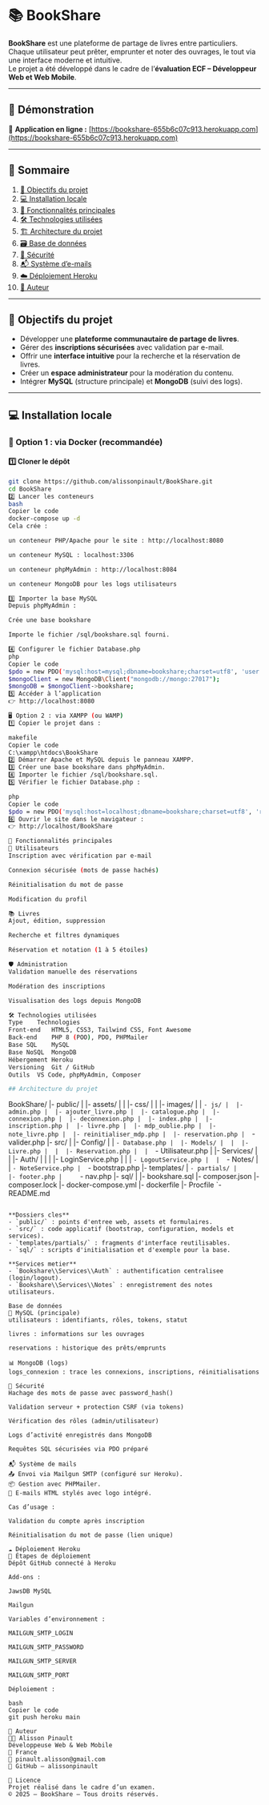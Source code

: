 # 📚 BookShare

**BookShare** est une plateforme de partage de livres entre particuliers.  
Chaque utilisateur peut prêter, emprunter et noter des ouvrages, le tout via une interface moderne et intuitive.  
Le projet a été développé dans le cadre de l’**évaluation ECF – Développeur Web et Web Mobile**.

---

## 🚀 Démonstration

🔗 **Application en ligne :** [https://bookshare-655b6c07c913.herokuapp.com](https://bookshare-655b6c07c913.herokuapp.com)

---

## 🧭 Sommaire

1. [🎯 Objectifs du projet](#-objectifs-du-projet)  
2. [💻 Installation locale](#-installation-locale)  
3. [🧩 Fonctionnalités principales](#-fonctionnalités-principales)  
4. [🛠️ Technologies utilisées](#️-technologies-utilisées)  
5. [🏗️ Architecture du projet](#️-architecture-du-projet)  
6. [🗃️ Base de données](#️-base-de-données)  
7. [🔐 Sécurité](#-sécurité)  
8. [📬 Système d’e-mails](#-système-de-mails)  
9. [☁️ Déploiement Heroku](#️-déploiement-heroku)  
11. [👤 Auteur](#-auteur)

---

## 🎯 Objectifs du projet

- Développer une **plateforme communautaire de partage de livres**.  
- Gérer des **inscriptions sécurisées** avec validation par e-mail.  
- Offrir une **interface intuitive** pour la recherche et la réservation de livres.  
- Créer un **espace administrateur** pour la modération du contenu.  
- Intégrer **MySQL** (structure principale) et **MongoDB** (suivi des logs).

---

## 💻 Installation locale

### 🐋 Option 1 : via Docker (recommandée)

#### 1️⃣ Cloner le dépôt

```bash
git clone https://github.com/alissonpinault/BookShare.git
cd BookShare
2️⃣ Lancer les conteneurs
bash
Copier le code
docker-compose up -d
Cela crée :

un conteneur PHP/Apache pour le site : http://localhost:8080

un conteneur MySQL : localhost:3306

un conteneur phpMyAdmin : http://localhost:8084

un conteneur MongoDB pour les logs utilisateurs

3️⃣ Importer la base MySQL
Depuis phpMyAdmin :

Crée une base bookshare

Importe le fichier /sql/bookshare.sql fourni.

4️⃣ Configurer le fichier Database.php
php
Copier le code
$pdo = new PDO('mysql:host=mysql;dbname=bookshare;charset=utf8', 'user', 'password');
$mongoClient = new MongoDB\Client("mongodb://mongo:27017");
$mongoDB = $mongoClient->bookshare;
5️⃣ Accéder à l’application
👉 http://localhost:8080

🖥️ Option 2 : via XAMPP (ou WAMP)
1️⃣ Copier le projet dans :

makefile
Copier le code
C:\xampp\htdocs\BookShare
2️⃣ Démarrer Apache et MySQL depuis le panneau XAMPP.
3️⃣ Créer une base bookshare dans phpMyAdmin.
4️⃣ Importer le fichier /sql/bookshare.sql.
5️⃣ Vérifier le fichier Database.php :

php
Copier le code
$pdo = new PDO('mysql:host=localhost;dbname=bookshare;charset=utf8', 'root', '');
6️⃣ Ouvrir le site dans le navigateur :
👉 http://localhost/BookShare

🧩 Fonctionnalités principales
👥 Utilisateurs
Inscription avec vérification par e-mail

Connexion sécurisée (mots de passe hachés)

Réinitialisation du mot de passe

Modification du profil

📚 Livres
Ajout, édition, suppression

Recherche et filtres dynamiques

Réservation et notation (1 à 5 étoiles)

🛡️ Administration
Validation manuelle des réservations

Modération des inscriptions

Visualisation des logs depuis MongoDB

🛠️ Technologies utilisées
Type	Technologies
Front-end	HTML5, CSS3, Tailwind CSS, Font Awesome
Back-end	PHP 8 (POO), PDO, PHPMailer
Base SQL	MySQL
Base NoSQL	MongoDB
Hébergement	Heroku
Versioning	Git / GitHub
Outils	VS Code, phpMyAdmin, Composer

## Architecture du projet

```
BookShare/
|- public/
|  |- assets/
|  |  |- css/
|  |  |- images/
|  |  `- js/
|  |- admin.php
|  |- ajouter_livre.php
|  |- catalogue.php
|  |- connexion.php
|  |- deconnexion.php
|  |- index.php
|  |- inscription.php
|  |- livre.php
|  |- mdp_oublie.php
|  |- note_livre.php
|  |- reinitialiser_mdp.php
|  |- reservation.php
|  `- valider.php
|- src/
|  |- Config/
|  |  `- Database.php
|  |- Models/
|  |  |- Livre.php
|  |  |- Reservation.php
|  |  `- Utilisateur.php
|  |- Services/
|  |  |- Auth/
|  |  |  |- LoginService.php
|  |  |  `- LogoutService.php
|  |  `- Notes/
|  |     `- NoteService.php
|  `- bootstrap.php
|- templates/
|  `- partials/
|     |- footer.php
|     `- nav.php
|- sql/
|  |- bookshare.sql
|- composer.json
|- composer.lock
|- docker-compose.yml
|- dockerfile
|- Procfile
`- README.md
```

**Dossiers cles**
- `public/` : points d'entree web, assets et formulaires.
- `src/` : code applicatif (bootstrap, configuration, models et services).
- `templates/partials/` : fragments d'interface reutilisables.
- `sql/` : scripts d'initialisation et d'exemple pour la base.

**Services metier**
- `Bookshare\\Services\\Auth` : authentification centralisee (login/logout).
- `Bookshare\\Services\\Notes` : enregistrement des notes utilisateurs.

Base de données
💾 MySQL (principale)
utilisateurs : identifiants, rôles, tokens, statut

livres : informations sur les ouvrages

reservations : historique des prêts/emprunts

📊 MongoDB (logs)
logs_connexion : trace les connexions, inscriptions, réinitialisations

🔐 Sécurité
Hachage des mots de passe avec password_hash()

Validation serveur + protection CSRF (via tokens)

Vérification des rôles (admin/utilisateur)

Logs d’activité enregistrés dans MongoDB

Requêtes SQL sécurisées via PDO préparé

📬 Système de mails
📤 Envoi via Mailgun SMTP (configuré sur Heroku).
📦 Gestion avec PHPMailer.
📎 E-mails HTML stylés avec logo intégré.

Cas d’usage :

Validation du compte après inscription

Réinitialisation du mot de passe (lien unique)

☁️ Déploiement Heroku
🔧 Étapes de déploiement
Dépôt GitHub connecté à Heroku

Add-ons :

JawsDB MySQL

Mailgun

Variables d’environnement :

MAILGUN_SMTP_LOGIN

MAILGUN_SMTP_PASSWORD

MAILGUN_SMTP_SERVER

MAILGUN_SMTP_PORT

Déploiement :

bash
Copier le code
git push heroku main

👤 Auteur
👩‍💻 Alisson Pinault
Développeuse Web & Web Mobile
📍 France
📧 pinault.alisson@gmail.com
🔗 GitHub – alissonpinault

🧾 Licence
Projet réalisé dans le cadre d’un examen.
© 2025 — BookShare – Tous droits réservés.

